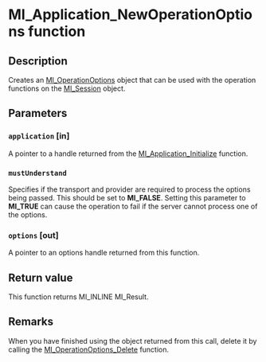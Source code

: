# MI_Application_NewOperationOptions function

## Description

Creates an [MI_OperationOptions](https://learn.microsoft.com/windows/desktop/api/mi/ns-mi-mi_operationoptions) object that can be used with the operation functions on the [MI_Session](https://learn.microsoft.com/windows/desktop/api/mi/ns-mi-mi_session) object.

## Parameters

### `application` [in]

A pointer to a handle returned from the [MI_Application_Initialize](https://learn.microsoft.com/previous-versions/windows/desktop/api/mi/nf-mi-mi_application_initializev1) function.

### `mustUnderstand`

Specifies if the transport and provider are required to process the options being passed. This should be set to **MI_FALSE**. Setting this parameter to **MI_TRUE** can cause the operation to fail if the server cannot process one of the options.

### `options` [out]

A pointer to an options handle returned from this function.

## Return value

This function returns MI_INLINE MI_Result.

## Remarks

When you have finished using the object returned from this call, delete it by calling the [MI_OperationOptions_Delete](https://learn.microsoft.com/previous-versions/windows/desktop/api/mi/nf-mi-mi_operationoptions_delete) function.